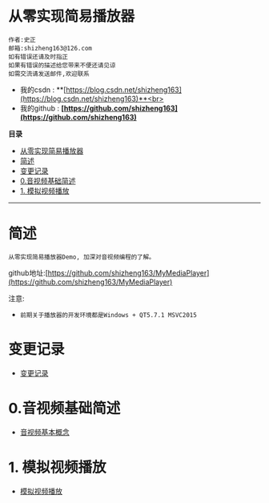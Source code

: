 # 从零实现简易播放器
    作者:史正
    邮箱:shizheng163@126.com
    如有错误还请及时指正
    如果有错误的描述给您带来不便还请见谅
    如需交流请发送邮件,欢迎联系

-   我的csdn    : **[https://blog.csdn.net/shizheng163](https://blog.csdn.net/shizheng163)**<br>
-   我的github  : **[https://github.com/shizheng163](https://github.com/shizheng163)**

**目录**
- [从零实现简易播放器](#%E4%BB%8E%E9%9B%B6%E5%AE%9E%E7%8E%B0%E7%AE%80%E6%98%93%E6%92%AD%E6%94%BE%E5%99%A8)
- [简述](#%E7%AE%80%E8%BF%B0)
- [变更记录](#%E5%8F%98%E6%9B%B4%E8%AE%B0%E5%BD%95)
- [0.音视频基础简述](#0%E9%9F%B3%E8%A7%86%E9%A2%91%E5%9F%BA%E7%A1%80%E7%AE%80%E8%BF%B0)
- [1. 模拟视频播放](#1-%E6%A8%A1%E6%8B%9F%E8%A7%86%E9%A2%91%E6%92%AD%E6%94%BE)
***

# 简述
    从零实现简易播放器Demo, 加深对音视频编程的了解。

github地址:[https://github.com/shizheng163/MyMediaPlayer](https://github.com/shizheng163/MyMediaPlayer)

注意:
-   `前期关于播放器的开发环境都是Windows + QT5.7.1 MSVC2015`

# 变更记录
-   [变更记录](./doc/ChangeLog.md)

# 0.音视频基础简述

-   [音视频基本概念](./doc/0.音视频基本概念.md)

# 1. 模拟视频播放

-   [模拟视频播放](./doc/1.模拟视频播放.md)